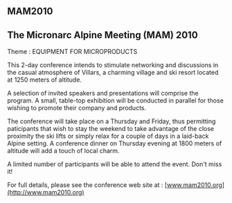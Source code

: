 ## MAM2010

## The Micronarc Alpine Meeting (MAM) 2010


Theme :  EQUIPMENT FOR MICROPRODUCTS  

This 2-day conference intends to stimulate networking and discussions in the casual atmosphere of Villars, a charming village and ski resort located at 1250 meters of altitude.
<!--break-->
A selection of invited speakers and presentations will comprise the program. A small, table-top exhibition will be conducted in parallel for those wishing to promote their company and products.  
  
The conference will take place on a Thursday and Friday, thus permitting paticipants that wish to stay the weekend to take advantage of the close proximity the ski lifts or simply relax for a couple of days in a laid-back Alpine setting. A conference dinner on Thursday evening at 1800 meters of altitude will add a touch of local charm.  

A limited number of participants will be able to attend the event. Don't miss it!  

For full details, please see the conference web site at :  [www.mam2010.org](http://www.mam2010.org)